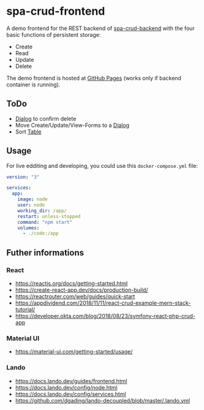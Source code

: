 # spa-crud-frontend

A demo frontend for the REST backend of [spa-crud-backend](https://github.com/foorschtbar/spa-crud-backend) with the four basic functions of persistent storage:

* Create
* Read
* Update
* Delete

The demo frontend is hosted at [GitHub Pages](https://foorschtbar.github.io/spa-crud-frontend/) (works only if backend container is running).

## ToDo

- [Dialog](https://material-ui.com/components/dialogs/) to confirm delete
- Move Create/Update/View-Forms to a [Dialog](https://material-ui.com/components/dialogs/)
- Sort [Table](https://material-ui.com/components/tables/#sorting-amp-selecting)

## Usage

For live edditing and developing, you could use this `docker-compose.yml` file:

```yml
version: "3"

services:
  app:
    image: node
    user: node
    working_dir: /app/
    restart: unless-stopped
    command: "npm start"
    volumes:
      - ./code:/app
```

## Futher informations

### React
* https://reactjs.org/docs/getting-started.html
* https://create-react-app.dev/docs/production-build/
* https://reactrouter.com/web/guides/quick-start
* https://appdividend.com/2018/11/11/react-crud-example-mern-stack-tutorial/
* https://developer.okta.com/blog/2018/08/23/symfony-react-php-crud-app

### Material UI
* https://material-ui.com/getting-started/usage/

### Lando
* https://docs.lando.dev/guides/frontend.html
* https://docs.lando.dev/config/node.html
* https://docs.lando.dev/config/services.html
* https://github.com/dgading/lando-decoupled/blob/master/.lando.yml